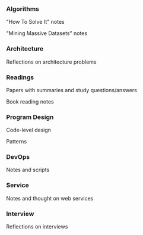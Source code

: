 ### Algorithms ###
"How To Solve It" notes

"Mining Massive Datasets" notes

### Architecture ###
Reflections on architecture problems

### Readings ###
Papers with summaries and study questions/answers

Book reading notes

### Program Design ###
Code-level design

Patterns

### DevOps ###
Notes and scripts

### Service ###
Notes and thought on web services

### Interview ###
Reflections on interviews
